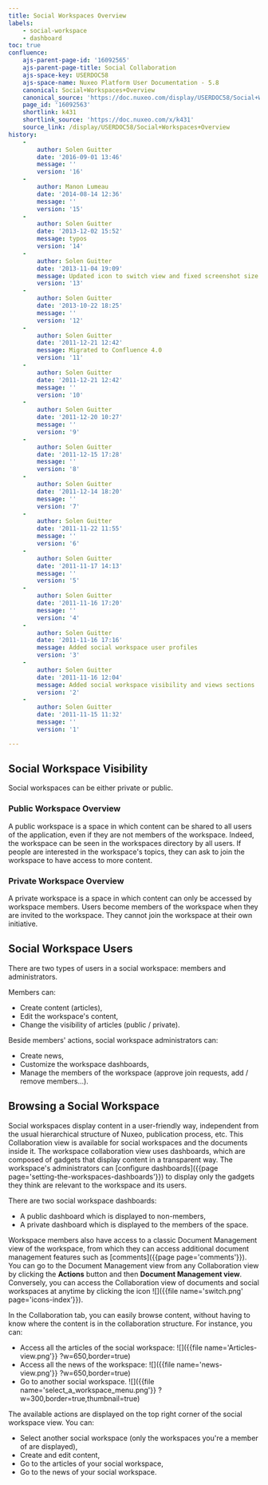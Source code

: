 ```yaml
---
title: Social Workspaces Overview
labels:
    - social-workspace
    - dashboard
toc: true
confluence:
    ajs-parent-page-id: '16092565'
    ajs-parent-page-title: Social Collaboration
    ajs-space-key: USERDOC58
    ajs-space-name: Nuxeo Platform User Documentation - 5.8
    canonical: Social+Workspaces+Overview
    canonical_source: 'https://doc.nuxeo.com/display/USERDOC58/Social+Workspaces+Overview'
    page_id: '16092563'
    shortlink: k431
    shortlink_source: 'https://doc.nuxeo.com/x/k431'
    source_link: /display/USERDOC58/Social+Workspaces+Overview
history:
    - 
        author: Solen Guitter
        date: '2016-09-01 13:46'
        message: ''
        version: '16'
    - 
        author: Manon Lumeau
        date: '2014-08-14 12:36'
        message: ''
        version: '15'
    - 
        author: Solen Guitter
        date: '2013-12-02 15:52'
        message: typos
        version: '14'
    - 
        author: Solen Guitter
        date: '2013-11-04 19:09'
        message: Updated icon to switch view and fixed screenshot size
        version: '13'
    - 
        author: Solen Guitter
        date: '2013-10-22 18:25'
        message: ''
        version: '12'
    - 
        author: Solen Guitter
        date: '2011-12-21 12:42'
        message: Migrated to Confluence 4.0
        version: '11'
    - 
        author: Solen Guitter
        date: '2011-12-21 12:42'
        message: ''
        version: '10'
    - 
        author: Solen Guitter
        date: '2011-12-20 10:27'
        message: ''
        version: '9'
    - 
        author: Solen Guitter
        date: '2011-12-15 17:28'
        message: ''
        version: '8'
    - 
        author: Solen Guitter
        date: '2011-12-14 18:20'
        message: ''
        version: '7'
    - 
        author: Solen Guitter
        date: '2011-11-22 11:55'
        message: ''
        version: '6'
    - 
        author: Solen Guitter
        date: '2011-11-17 14:13'
        message: ''
        version: '5'
    - 
        author: Solen Guitter
        date: '2011-11-16 17:20'
        message: ''
        version: '4'
    - 
        author: Solen Guitter
        date: '2011-11-16 17:16'
        message: Added social workspace user profiles
        version: '3'
    - 
        author: Solen Guitter
        date: '2011-11-16 12:04'
        message: Added social workspace visibility and views sections
        version: '2'
    - 
        author: Solen Guitter
        date: '2011-11-15 11:32'
        message: ''
        version: '1'

---
```

## Social Workspace Visibility

Social workspaces can be either private or public.

### Public Workspace Overview

A public workspace is a space in which content can be shared to all users of the application, even if they are not members of the workspace. Indeed, the workspace can be seen in the workspaces directory by all users. If people are interested in the workspace's topics, they can ask to join the workspace to have access to more content.

### Private Workspace Overview

A private workspace is a space in which content can only be accessed by workspace members. Users become members of the workspace when they are invited to the workspace. They cannot join the workspace at their own initiative.

## Social Workspace Users

There are two types of users in a social workspace: members and administrators.

Members can:

*   Create content (articles),
*   Edit the workspace's content,
*   Change the visibility of articles (public / private).

Beside members' actions, social workspace administrators can:

*   Create news,
*   Customize the workspace dashboards,
*   Manage the members of the workspace (approve join requests, add / remove members...).

## Browsing a Social Workspace

Social workspaces display content in a user-friendly way, independent from the usual hierarchical structure of Nuxeo, publication process, etc. This Collaboration view is available for social workspaces and the documents inside it. The workspace collaboration view uses dashboards, which are composed of gadgets that display content in a transparent way. The workspace's administrators can [configure dashboards]({{page page='setting-the-workspaces-dashboards'}}) to display only the gadgets they think are relevant to the workspace and its users.

There are two social workspace dashboards:

*   A public dashboard which is displayed to non-members,
*   A private dashboard which is displayed to the members of the space.

Workspace members also have access to a classic Document Management view of the workspace, from which they can access additional document management features such as [comments]({{page page='comments'}}).
You can go to the Document Management view from any Collaboration view by clicking the **Actions** button and then **Document Management view**. Conversely, you can access the Collaboration view of documents and social workspaces at anytime by clicking the icon ![]({{file name='switch.png' page='icons-index'}}).

In the Collaboration tab, you can easily browse content, without having to know where the content is in the collaboration structure. For instance, you can:

*   Access all the articles of the social workspace:
    ![]({{file name='Articles-view.png'}} ?w=650,border=true)
*   Access all the news of the workspace:
    ![]({{file name='news-view.png'}} ?w=650,border=true)
*   Go to another social workspace.
    ![]({{file name='select_a_workspace_menu.png'}} ?w=300,border=true,thumbnail=true)

The available actions are displayed on the top right corner of the social workspace view. You can:

*   Select another social workspace (only the workspaces you're a member of are displayed),
*   Create and edit content,
*   Go to the articles of your social workspace,
*   Go to the news of your social workspace.

&nbsp;